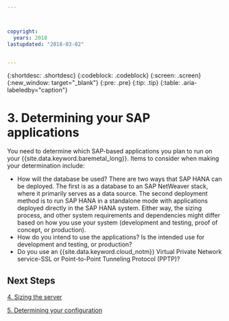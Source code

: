 ```yaml
---



copyright:
  years: 2018
lastupdated: "2018-03-02"


---
```


{:shortdesc: .shortdesc}
{:codeblock: .codeblock}
{:screen: .screen}
{:new_window: target="_blank"}
{:pre: .pre}
{:tip: .tip}
{:table: .aria-labeledby="caption"}


# 3. Determining your SAP applications

You need to determine which SAP-based applications you plan to run on your {{site.data.keyword.baremetal_long}}. Items to consider when making your determination include:

 * How will the database be used? There are two ways that SAP HANA can be deployed. The first is as a database to an SAP NetWeaver stack, where it primarily serves as a data source. The second deployment method is to run SAP HANA in a standalone mode with applications deployed directly in the SAP HANA system. Either way, the sizing process, and other system requirements and dependencies might differ based on how you use your system (development and testing, proof of concept, or production).
 * How do you intend to use the applications? Is the intended use for development and testing, or production?
 * Do you use an {{site.data.keyword.cloud_notm}} Virtual Private Network service-SSL or Point-to-Point Tunneling Protocol (PPTP)?
  
## Next Steps

  [4. Sizing the server](/docs/infrastructure/sap-hana/hana-size-server.html)
  
  [5. Determining your configuration](/docs/infrastructure/sap-hana/hana-determine-configuration.html)
